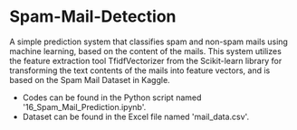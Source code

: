 # Spam-Mail-Detection
A simple prediction system that classifies spam and non-spam mails using machine learning, based on the content of the mails. This system utilizes the feature extraction tool TfidfVectorizer from the Scikit-learn library for transforming the text contents of the mails into feature vectors, and is based on the Spam Mail Dataset in Kaggle. 
- Codes can be found in the Python script named '16_Spam_Mail_Prediction.ipynb'. 
- Dataset can be found in the Excel file named 'mail_data.csv'. 
